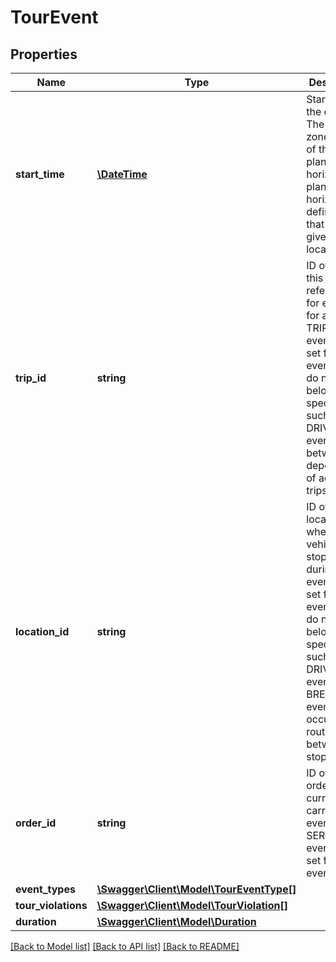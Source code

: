# TourEvent

## Properties
Name | Type | Description | Notes
------------ | ------------- | ------------- | -------------
**start_time** | [**\DateTime**](\DateTime.md) | Start time of the event. The time zone is that of the planning horizon (if a planning horizon is defined) or that of a given location. | 
**trip_id** | **string** | ID of the trip this event is referring to, for example for a TRIP\\_START event. Not set for events that do not belong to a specific trip such as DRIVING events between depot sites of adjacent trips. | [optional] 
**location_id** | **string** | ID of the location where the vehicle is stopped during this event. Not set for events that do not belong to a specific site such as DRIVING events or BREAK events that occur en route between two stops. | [optional] 
**order_id** | **string** | ID of the order that is currently carried if the event is a SERVICE event. Not set for other event types. | [optional] 
**event_types** | [**\Swagger\Client\Model\TourEventType[]**](TourEventType.md) |  | [optional] 
**tour_violations** | [**\Swagger\Client\Model\TourViolation[]**](TourViolation.md) |  | [optional] 
**duration** | [**\Swagger\Client\Model\Duration**](Duration.md) |  | 

[[Back to Model list]](../../README.md#documentation-for-models) [[Back to API list]](../../README.md#documentation-for-api-endpoints) [[Back to README]](../../README.md)

